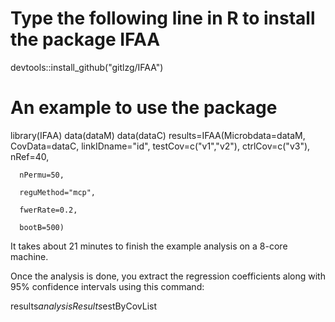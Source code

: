# Type the following line in R to install the package IFAA
 devtools::install_github("gitlzg/IFAA")
# An example to use the package
 library(IFAA)
 data(dataM)
 data(dataC)
 results=IFAA(Microbdata=dataM,
 CovData=dataC,
        linkIDname="id",
        testCov=c("v1","v2"),
        ctrlCov=c("v3"),
      nRef=40,
      
      nPermu=50,
      
      reguMethod="mcp",
      
      fwerRate=0.2,
      
      bootB=500)
      
  It takes about 21 minutes to finish the example analysis on a 8-core machine.
  
  Once the analysis is done, you extract the regression coefficients along with 95% confidence intervals using this command:
  
  results$analysisResults$estByCovList
  
